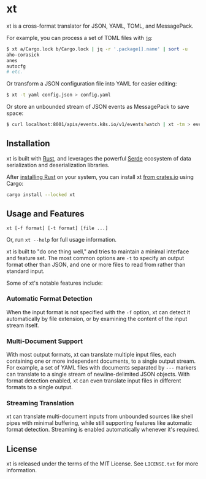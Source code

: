 # xt

xt is a cross-format translator for JSON, YAML, TOML, and MessagePack.

For example, you can process a set of TOML files with [`jq`][jq]:

```sh
$ xt a/Cargo.lock b/Cargo.lock | jq -r '.package[].name' | sort -u
aho-corasick
anes
autocfg
# etc.
```

Or transform a JSON configuration file into YAML for easier editing:

```sh
$ xt -t yaml config.json > config.yaml
```

Or store an unbounded stream of JSON events as MessagePack to save space:

```sh
$ curl localhost:8001/apis/events.k8s.io/v1/events?watch | xt -tm > events.msgpack
```

[jq]: https://stedolan.github.io/jq/

## Installation

xt is built with [Rust][rust], and leverages the powerful [Serde][serde]
ecosystem of data serialization and deserialization libraries.

After [installing Rust][install rust] on your system, you can install xt
[from crates.io][crate] using Cargo:

```sh
cargo install --locked xt
```

[rust]: https://www.rust-lang.org/
[serde]: https://serde.rs/
[install rust]: https://www.rust-lang.org/tools/install
[crate]: https://crates.io/crates/xt

## Usage and Features

```
xt [-f format] [-t format] [file ...]
```

Or, run `xt --help` for full usage information.

xt is built to "do one thing well," and tries to maintain a minimal interface
and feature set. The most common options are `-t` to specify an output format
other than JSON, and one or more files to read from rather than standard input.

Some of xt's notable features include:

### Automatic Format Detection

When the input format is not specified with the `-f` option, xt can detect it
automatically by file extension, or by examining the content of the input stream
itself.

### Multi-Document Support

With most output formats, xt can translate multiple input files, each containing
one or more independent documents, to a single output stream. For example, a set
of YAML files with documents separated by `---` markers can translate to a
single stream of newline-delimited JSON objects. With format detection enabled,
xt can even translate input files in different formats to a single output.

### Streaming Translation

xt can translate multi-document inputs from unbounded sources like shell pipes
with minimal buffering, while still supporting features like automatic format
detection. Streaming is enabled automatically whenever it's required.

## License

xt is released under the terms of the MIT License. See `LICENSE.txt` for more
information.
